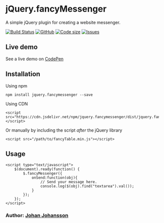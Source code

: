 # jQuery.fancyMessenger

A simple jQuery plugin for creating a website messenger.

[![Build Status](https://travis-ci.com/myspace-nu/jquery.fancyMessenger.svg?branch=main)](https://travis-ci.com/myspace-nu/jquery.fancyMessenger)
[![GitHub](https://img.shields.io/github/license/mashape/apistatus.svg)](https://github.com/myspace-nu/jquery.fancyMessenger/blob/master/LICENSE)
[![Code size](https://img.shields.io/github/languages/code-size/myspace-nu/jquery.fancyMessenger)](https://github.com/myspace-nu/jquery.fancyMessenger)
[![Issues](https://img.shields.io/github/issues-raw/myspace-nu/jquery.fancyMessenger)](https://github.com/myspace-nu/jquery.fancyMessenger/issues)

## Live demo

See a live demo on [CodePen](https://codepen.io/myspace-nu/pen/mdOdYQe)

## Installation

Using npm

	npm install jquery.fancymessenger --save

Using CDN

	<script src="https://cdn.jsdelivr.net/npm/jquery.fancymessenger/dist/jquery.fancyMessenger.min.js"></script>

Or manually by including the script *after* the jQuery library

	<script src="/path/to/fancyTable.min.js"></script>

## Usage

	<script type="text/javascript">
        $(document).ready(function() {
            $.fancyMessenger({
                onSend:function(obj){
                    // Send your message here.
                    console.log($(obj).find("textarea").val());
                }
            });
        });
	</script>

### Author: [Johan Johansson](https://github.com/myspace-nu)
